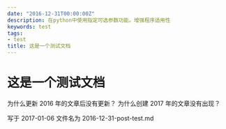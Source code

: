 ```yaml
---
date: "2016-12-31T00:00:00Z"
description: 在python中使用指定可选参数功能。增强程序适用性
keywords: test
tags:
- test
title: 这是一个测试文档
---
```


# 这是一个测试文档

为什么更新 2016 年的文章后没有更新？
为什么创建 2017 年的文章没有出现？

写于 2017-01-06 
文件名为 2016-12-31-post-test.md